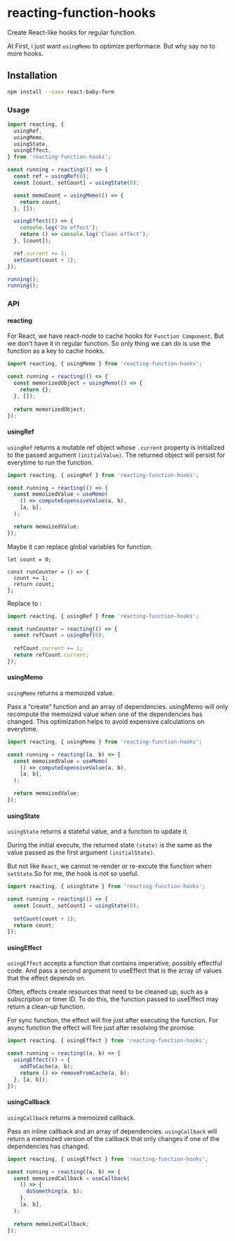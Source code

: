 # reacting-function-hooks
Create React-like hooks for regular function.

At First, i just want ```usingMemo``` to optimize performace. But why say no to more hooks.

## Installation

```sh
npm install --save react-baby-form
```

### Usage

```js
import reacting, {
  usingRef,
  usingMemo,
  usingState,
  usingEffect,
} from 'reacting-function-hooks';

const running = reacting(() => {
  const ref = usingRef(0);
  const [count, setCount] = usingState(0);

  const memoCount = usingMemo(() => {
    return count;
  }, []);

  usingEffect(() => {
    console.log('Do effect');
    return () => console.log('Clean effect');
  }, [count]);

  ref.current += 1;
  setCount(count + 1);
});

running();
running();
```

### API

#### reacting

For React, we have react-node to cache hooks for ```Function Component```. But we don't have it in regular function. So only thing we can do is use the function as a key to cache hooks.

```js
import reacting, { usingMemo } from 'reacting-function-hooks';

const running = reacting(() => {
  const memorizedObject = usingMemo(() => {
    return {};
  }, []);
  
  return memorizedObject;
});
```

#### usingRef

```usingRef``` returns a mutable ref object whose ```.current``` property is initialized to the passed argument ```(initialValue)```. The returned object will persist for everytime to run the function.

```js
import reacting, { usingRef } from 'reacting-function-hooks';

const running = reacting(() => {
  const memoizedValue = useMemo(
    () => computeExpensiveValue(a, b),
    [a, b],
  );

  return memoizedValue;
});
```

Maybe it can replace global variables for function.

```
let count = 0;

const runCounter = () => {
  count += 1;
  return count;
};
```
Replace to :

```js
import reacting, { usingRef } from 'reacting-function-hooks';

const runCounter = reacting(() => {
  const refCount = usingRef(0);
  
  refCount.current += 1;
  return refCount.current;
});
```

#### usingMemo

```usingMemo``` returns a memoized value.

Pass a “create” function and an array of dependencies. usingMemo will only recompute the memoized value when one of the dependencies has changed. This optimization helps to avoid expensive calculations on everytime.


```js
import reacting, { usingMemo } from 'reacting-function-hooks';

const running = reacting((a, b) => {
  const memoizedValue = useMemo(
    () => computeExpensiveValue(a, b),
    [a, b],
  );

  return memoizedValue;
});
```

#### usingState

```usingState``` returns a stateful value, and a function to update it.

During the initial execute, the returned state ```(state)``` is the same as the value passed as the first argument ```(initialState)```.

But not like ```React```, we cannot re-render or re-excute the function when ```setState```.So for me, the hook is not so useful.

```js
import reacting, { usingState } from 'reacting-function-hooks';

const running = reacting(() => {
  const [count, setCount] = usingState(0);
  
  setCount(count + 1);
  return count;
});
```

#### usingEffect

```usingEffect``` accepts a function that contains imperative, possibly effectful code. And pass a second argument to useEffect that is the array of values that the effect depends on.

Often, effects create resources that need to be cleaned up, such as a subscription or timer ID. To do this, the function passed to useEffect may return a clean-up function.

For sync function, the effect will fire just after executing the function. For async function the effect will fire just after resolving the promise.

```js
import reacting, { usingEffect } from 'reacting-function-hooks';

const running = reacting((a, b) => {
  usingEffect(() = {
    addToCache(a, b);
    return () => removeFromCache(a, b);
  }, [a, b]);
});
```

#### usingCallback

```usingCallback``` returns a memoized callback.

Pass an inline callback and an array of dependencies. ```usingCallback``` will return a memoized version of the callback that only changes if one of the dependencies has changed.


```js
import reacting, { usingEffect } from 'reacting-function-hooks';

const running = reacting((a, b) => {
  const memoizedCallback = useCallback(
    () => {
      doSomething(a, b);
    },
    [a, b],
  );
  
  return memoizedCallback;
});
```
